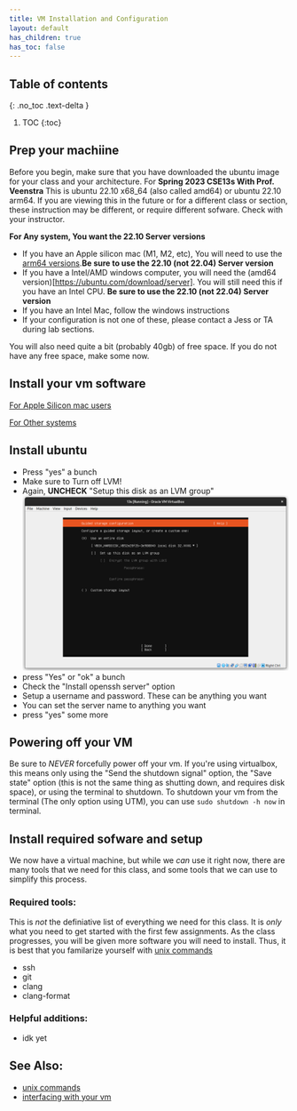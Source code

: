 ```yaml
---
title: VM Installation and Configuration
layout: default
has_children: true
has_toc: false
---
```




## Table of contents
{: .no_toc .text-delta }

1. TOC
{:toc}


## Prep your machiine
Before you begin, make sure that you have downloaded the ubuntu image for your class and your architecture. For **Spring 2023 CSE13s With Prof. Veenstra** This is ubuntu 22.10 x68_64 (also called amd64) or ubuntu 22.10 arm64. If you are viewing this in the future or for a different class or section, these instruction may be different, or require different sofware. Check with your instructor. 

**For Any system, You want the 22.10 Server versions**

- If you have an Apple silicon mac (M1, M2, etc), You will need to use the [arm64 versions](https://ubuntu.com/download/server/arm).**Be sure to use the 22.10 (not 22.04) Server version**
- If you have a Intel/AMD windows computer, you will need the (amd64 version)[https://ubuntu.com/download/server]. You will still need this if you have an Intel CPU. **Be sure to use the 22.10 (not 22.04) Server version**
- If you have an Intel Mac, follow the windows instructions
- If your configuration is not one of these, please contact a Jess or TA during lab sections. 

You will also need quite a bit (probably 40gb) of free space. If you do not have any free space, make some now. 

## Install your vm software

[For Apple Silicon mac users](mac)

[For Other systems](windows)


## Install ubuntu
- Press "yes" a bunch
- Make sure to Turn off LVM!
- Again, **UNCHECK** "Setup this disk as an LVM group"
![lvm_no](imgs/ubuntu_steps/disk.png)
- press "Yes" or "ok" a bunch
- Check the "Install openssh server" option
- Setup a username and password. These can be anything you want
- You can set the server name to anything you want
- press "yes" some more

## Powering off your VM

Be sure to *NEVER* forcefully power off your vm. 
If you're using virtualbox, this means only using the "Send the shutdown signal" option, the "Save state" option (this is not the same thing as shutting down, and requires disk space), or using the terminal to shutdown. To shutdown your vm from the terminal (The only option using UTM), you can use `sudo shutdown -h now` in terminal. 

## Install required sofware and setup

We now have a virtual machine, but while we *can* use it right now, there are many tools that we need for this class, and some tools that we can use to simplify this process. 

### Required tools:

This is *not* the definiative list of everything we need for this class. It is *only* what you need to get started with the first few assignments. As the class progresses, you will be given more software you will need to install. Thus, it is best that you familarize yourself with [unix commands](unix_commands)

- ssh
- git
- clang
- clang-format

### Helpful additions:
    
- idk yet

## See Also:

- [unix commands](unix_commands)
- [interfacing with your vm](interface)

